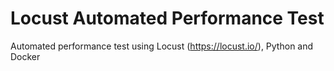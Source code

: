 # Locust Automated Performance Test
Automated performance test using Locust (https://locust.io/), Python and Docker

